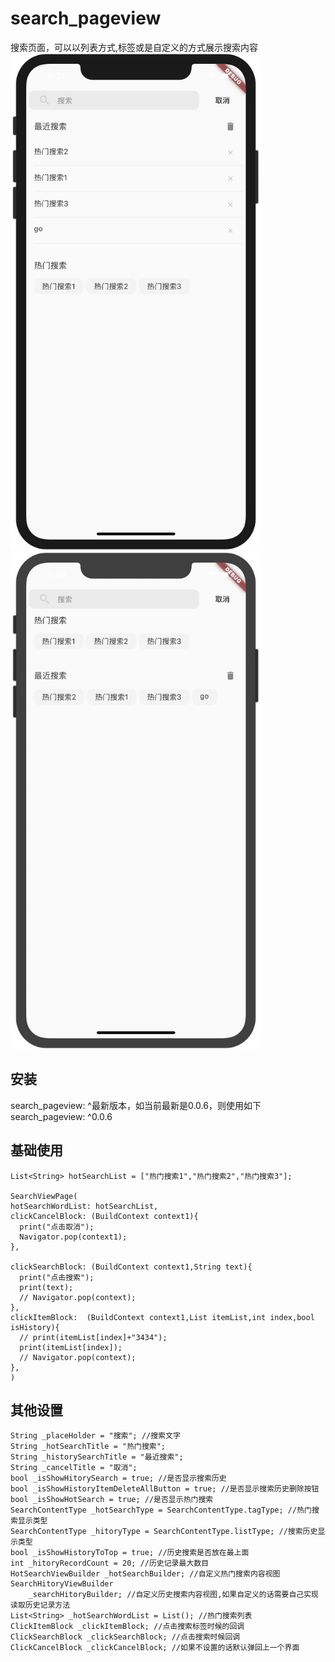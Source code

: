 # search_pageview
搜索页面，可以以列表方式,标签或是自定义的方式展示搜索内容  
<img src="https://github.com/samstring/search_pageview/blob/master/images/2833BAEC4BD0F72B9EF42FBA8E997CEA.jpg" width="401" height="795" />
<img src="https://github.com/samstring/search_pageview/blob/master/images/C39AF3843295EF6A612CFB85E27F7298.jpg" width="401" height="795" />

## 安装

search_pageview: ^最新版本，如当前最新是0.0.6，则使用如下  
search_pageview: ^0.0.6

## 基础使用

```
List<String> hotSearchList = ["热门搜索1","热门搜索2","热门搜索3"];

SearchViewPage(
hotSearchWordList: hotSearchList,
clickCancelBlock: (BuildContext context1){
  print("点击取消");
  Navigator.pop(context1);
},

clickSearchBlock: (BuildContext context1,String text){
  print("点击搜索");
  print(text);
  // Navigator.pop(context);
},
clickItemBlock:  (BuildContext context1,List itemList,int index,bool isHistory){
  // print(itemList[index]+"3434");
  print(itemList[index]);
  // Navigator.pop(context);
},
)
```

## 其他设置

```
String _placeHolder = "搜索"; //搜索文字
String _hotSearchTitle = "热门搜索";
String _historySearchTitle = "最近搜索";
String _cancelTitle = "取消";
bool _isShowHitorySearch = true; //是否显示搜索历史
bool _isShowHistoryItemDeleteAllButton = true; //是否显示搜索历史删除按钮
bool _isShowHotSearch = true; //是否显示热门搜索
SearchContentType _hotSearchType = SearchContentType.tagType; //热门搜索显示类型
SearchContentType _hitoryType = SearchContentType.listType; //搜索历史显示类型
bool _isShowHistoryToTop = true; //历史搜索是否放在最上面
int _hitoryRecordCount = 20; //历史记录最大数目
HotSearchViewBuilder _hotSearchBuilder; //自定义热门搜索内容视图
SearchHitoryViewBuilder
    _searchHitoryBuilder; //自定义历史搜索内容视图,如果自定义的话需要自己实现读取历史记录方法
List<String> _hotSearchWordList = List(); //热门搜索列表
ClickItemBlock _clickItemBlock; //点击搜索标签时候的回调
ClickSearchBlock _clickSearchBlock; //点击搜索时候回调
ClickCancelBlock _clickCancelBlock; //如果不设置的话默认弹回上一个界面

```
